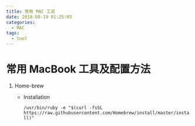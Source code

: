 ```yaml
---
title: 常用 MAC 工具
date: 2018-08-19 01:25:03
categories:
  - MAC
tags:
  - tool
---
```


# 常用 MacBook 工具及配置方法

1. Home-brew

   - Installation

     `/usr/bin/ruby -e "$(curl -fsSL https://raw.githubusercontent.com/Homebrew/install/master/install)"`

